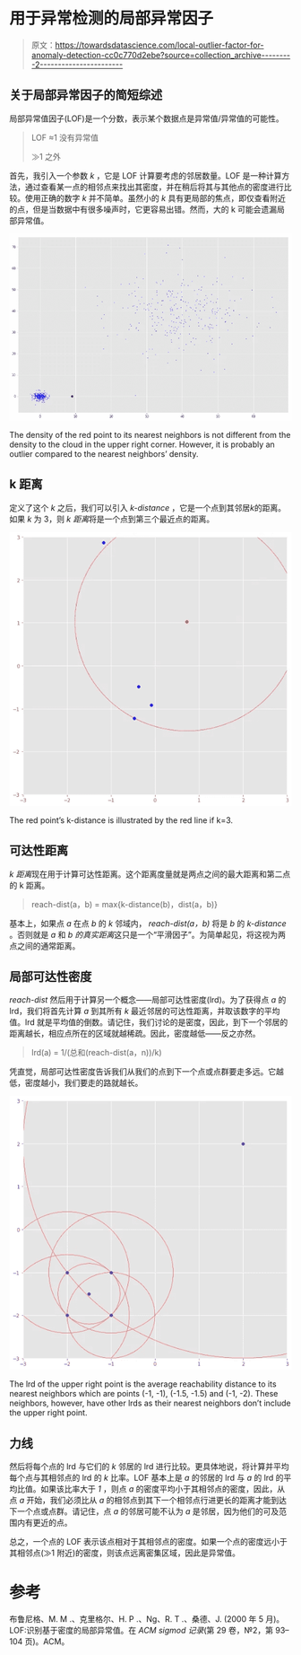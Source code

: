 # 用于异常检测的局部异常因子

> 原文：<https://towardsdatascience.com/local-outlier-factor-for-anomaly-detection-cc0c770d2ebe?source=collection_archive---------2----------------------->

## 关于局部异常因子的简短综述

局部异常值因子(LOF)是一个分数，表示某个数据点是异常值/异常值的可能性。

> LOF ≈1 没有异常值
> 
> ≫1 之外

首先，我引入一个参数 *k* ，它是 LOF 计算要考虑的邻居数量。LOF 是一种计算方法，通过查看某一点的相邻点来找出其密度，并在稍后将其与其他点的密度进行比较。使用正确的数字 *k* 并不简单。虽然小的 *k* 具有更局部的焦点，即仅查看附近的点，但是当数据中有很多噪声时，它更容易出错。然而，大的 k 可能会遗漏局部异常值。

![](img/a84e615ae001e6698a0738b76b6837e6.png)

The density of the red point to its nearest neighbors is not different from the density to the cloud in the upper right corner. However, it is probably an outlier compared to the nearest neighbors’ density.

## k 距离

定义了这个 *k* 之后，我们可以引入 *k-distance* ，它是一个点到其邻居*k*的距离。如果 *k* 为 3，则 *k 距离*将是一个点到第三个最近点的距离。

![](img/99d0f9f98932885474b347fa53a6db7f.png)

The red point’s k-distance is illustrated by the red line if k=3.

## 可达性距离

*k 距离*现在用于计算可达性距离。这个距离度量就是两点之间的最大距离和第二点的 k 距离。

> reach-dist(a，b) = max{k-distance(b)，dist(a，b)}

基本上，如果点 *a* 在点 *b* 的 *k* 邻域内， *reach-dist(a，b)* 将是 *b* 的 *k-distance* 。否则就是 *a* 和 *b 的真实距离*这只是一个“平滑因子”。为简单起见，将这视为两点之间的通常距离。

## 局部可达性密度

*reach-dist* 然后用于计算另一个概念——局部可达性密度(lrd)。为了获得点 *a* 的 lrd，我们将首先计算 *a* 到其所有 *k* 最近邻居的可达性距离，并取该数字的平均值。lrd 就是平均值的倒数。请记住，我们讨论的是密度，因此，到下一个邻居的距离越长，相应点所在的区域就越稀疏。因此，密度越低——反之亦然。

> lrd(a) = 1/(总和(reach-dist(a，n))/k)

凭直觉，局部可达性密度告诉我们从我们的点到下一个点或点群要走多远。它越低，密度越小，我们要走的路就越长。

![](img/ae31df094d624cc039c8d8f514dfd4f2.png)

The lrd of the upper right point is the average reachability distance to its nearest neighbors which are points (-1, -1), (-1.5, -1.5) and (-1, -2). These neighbors, however, have other lrds as their nearest neighbors don’t include the upper right point.

## 力线

然后将每个点的 lrd 与它们的 *k* 邻居的 lrd 进行比较。更具体地说，将计算并平均每个点与其相邻点的 lrd 的 *k* 比率。LOF 基本上是 *a* 的邻居的 lrd 与 *a* 的 lrd 的平均比值。如果该比率大于 *1* ，则点 *a* 的密度平均小于其相邻点的密度，因此，从点 *a* 开始，我们必须比从 *a* 的相邻点到其下一个相邻点行进更长的距离才能到达下一个点或点群。请记住，点 *a* 的邻居可能不认为 *a* 是邻居，因为他们的可及范围内有更近的点。

总之，一个点的 LOF 表示该点相对于其相邻点的密度。如果一个点的密度远小于其相邻点(≫1 附近)的密度，则该点远离密集区域，因此是异常值。

# 参考

布鲁尼格、M. M .、克里格尔、H. P .、Ng、R. T .、桑德、J. (2000 年 5 月)。LOF:识别基于密度的局部异常值。在 *ACM sigmod 记录*(第 29 卷，№2，第 93–104 页)。ACM。